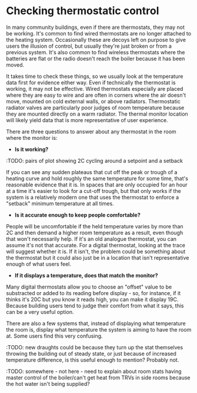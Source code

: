 # Checking thermostatic control

In many community buildings, even if there are thermostats, they may not be working.  It's common to find wired thermostats are no longer attached to the heating system.  Occasionally these are decoys left on purpose to give users the illusion of control, but usually they're just broken or from a previous system.  It's also common to find wireless thermostats where the batteries are flat or the radio doesn't reach the boiler because it has been moved.

It takes time to check these things, so we usually look at the temperature data first for evidence either way.  Even if technically the thermostat is working, it may not be effective.   Wired thermostats especially are placed where they are easy to wire and are often in corners where the air doesn't move, mounted on cold external walls, or above radiators.  Thermostatic radiator valves are particularly poor judges of room temperature because they are mounted directly on a warm radiator. The thermal monitor location will likely yield data that is more representative of user experience.

There are three questions to answer about any thermostat in the room where the monitor is:

- **Is it working?**

:TODO: pairs of plot showing 2C cycling around a setpoint and a setback

If you can see any sudden plateaus that cut off the peak or trough of a heating curve and hold roughly the same temperature for some time, that's reasonable evidence that it is.  In spaces that are only occupied for an hour at a time it's easier to look for a cut-off trough, but that only works if the system is a relatively modern one that uses the thermostat to enforce a "setback" minimum temperature at all times.

- **Is it accurate enough to keep people comfortable?**

People will be uncomfortable if the held temperature varies by more than 2C and then demand a higher room temperature as a result, even though that won't necessarily help.  If it's an old analogue thermostat, you can assume it's not that accurate.  For a digital thermostat, looking at the trace will suggest whether it is.  If it isn't, the problem could be something about the thermostat but it could also just be in a location that isn't representative enough of what users feel.

- **If it displays a temperature, does that match the monitor?**

Many digital thermostats allow you to choose an "offset" value to be substracted or added to its reading before display - so, for instance, if it thinks it's 20C but you know it reads high, you can make it display 19C.   Because building users tend to judge their comfort from what it says, this can be a very useful option.  

There are also a few systems that, instead of displaying what temperature the room is, display what temperature the system is aiming to have the room at.  Some users find this very confusing.  



:TODO: new draughts could be because they turn up the stat themselves throwing the building out of steady state, or just because of increased temperature difference, is this useful enough to mention?  Probably not.



:TODO: somewhere - not here - need to explain about room stats having master control of the boiler/can't get heat from TRVs in side rooms because the hot water isn't being supplied?



